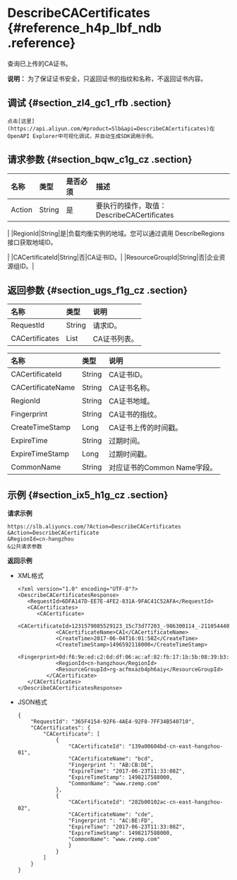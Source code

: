 # DescribeCACertificates {#reference_h4p_lbf_ndb .reference}

查询已上传的CA证书。

**说明：** 为了保证证书安全，只返回证书的指纹和名称，不返回证书内容。

## 调试 {#section_zl4_gc1_rfb .section}

```
点击[这里](https://api.aliyun.com/#product=Slb&api=DescribeCACertificates)在OpenAPI Explorer中可视化调试，并自动生成SDK调用示例。
```

## 请求参数 {#section_bqw_c1g_cz .section}

|名称|类型|是否必须|描述|
|:-|:-|:---|:-|
|Action|String|是|要执行的操作，取值：DescribeCACertificates

|
|RegionId|String|是|负载均衡实例的地域。您可以通过调用 DescribeRegions接口获取地域ID。

|
|CACertificateId|String|否|CA证书ID。|
|ResourceGroupId|String|否|企业资源组ID。|

## 返回参数 {#section_ugs_f1g_cz .section}

|名称|类型|说明|
|:-|:-|:-|
|RequestId|String|请求ID。|
|CACertificates|List|CA证书列表。|

|名称|类型|说明|
|:-|:-|:-|
|CACertificateId|String|CA证书ID。|
|CACertificateName|String|CA证书名称。|
|RegionId|String|CA证书地域。|
|Fingerprint|String|CA证书的指纹。|
|CreateTimeStamp|Long|CA证书上传的时间戳。|
|ExpireTime|String|过期时间。|
|ExpireTimeStamp|Long|过期时间戳。|
|CommonName|String|对应证书的Common Name字段。|

## 示例 {#section_ix5_h1g_cz .section}

**请求示例**

``` {#public}
https://slb.aliyuncs.com/?Action=DescribeCACertificates
&Action=DescribeCACertificate
&RegionId=cn-hangzhou
&公共请求参数
```

**返回示例**

-   XML格式

    ```
    <?xml version="1.0" encoding="UTF-8"?>
    <DescribeCACertificatesResponse>
       <RequestId>6DFA147D-EE7E-4FE2-831A-9FAC41C52AFA</RequestId>
       <CACertificates>
          <CACertificate>
                <CACertificateId>1231579085529123_15c73d77203_-986300114_-2110544408</CACertificateId>
                <CACertificateName>CA1</CACertificateName>
                <CreateTime>2017-06-04T16:01:58Z</CreateTime>
                <CreateTimeStamp>1496592118000</CreateTimeStamp>
                <Fingerprint>0d:f6:9e:ed:c2:6d:df:06:ac:af:82:fb:17:1b:5b:08:39:b3:d9:d0</Fingerprint>
                <RegionId>cn-hangzhou</RegionId>
                <ResourceGroupId>rg-acfmxazb4ph6aiy</ResourceGroupId>
             </CACertificate>
       </CACertificates>
    </DescribeCACertificatesResponse>
    ```

-   JSON格式

    ```
    {
        "RequestId": "365F4154-92F6-4AE4-92F8-7FF34B540710",
        "CACertificates": {
            "CACertificate": [
                {
                    "CACertificateId": "139a00604bd-cn-east-hangzhou-01",
                    "CACertificateName": "bcd",
                    "Fingerprint ": "AB:CB:DE",
                    "ExpireTime": "2017-06-23T11:33:08Z",
                    "ExpireTimeStamp": 1498217588000,
                    "CommonName": "www.rzemp.com"
                },
                {
                    "CACertificateId": "282b00102ac-cn-east-hangzhou-02",
                    "CACertificateName": "cde",
                    "Fingerprint ": "AC:BE:FD",
                    "ExpireTime": "2017-06-23T11:33:08Z",
                    "ExpireTimeStamp": 1498217588000,
                    "CommonName": "www.rzemp.com"
                    }
                }
            ]
        }
    }
    ```


